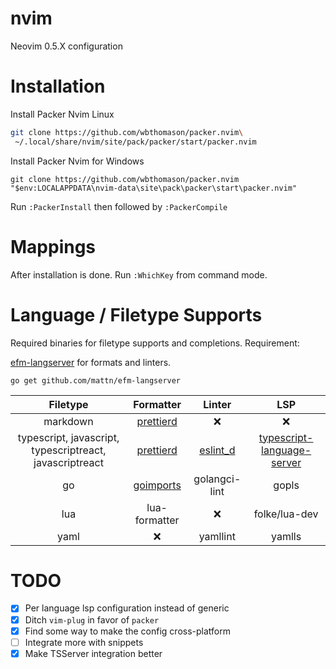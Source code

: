 # nvim

Neovim 0.5.X configuration

# Installation

Install Packer Nvim Linux

```sh
git clone https://github.com/wbthomason/packer.nvim\
 ~/.local/share/nvim/site/pack/packer/start/packer.nvim
```

Install Packer Nvim for Windows

```
git clone https://github.com/wbthomason/packer.nvim "$env:LOCALAPPDATA\nvim-data\site\pack\packer\start\packer.nvim"
```

Run `:PackerInstall` then followed by `:PackerCompile`

# Mappings

After installation is done. Run `:WhichKey` from command mode.

# Language / Filetype Supports

Required binaries for filetype supports and completions. Requirement:

[efm-langserver](https://github.com/mattn/efm-langserver) for formats and linters.

```
go get github.com/mattn/efm-langserver
```

|                         Filetype                         |                            Formatter                             |                       Linter                        |                                          LSP                                          |
| :------------------------------------------------------: | :--------------------------------------------------------------: | :-------------------------------------------------: | :-----------------------------------------------------------------------------------: |
|                         markdown                         |         [prettierd](https://github.com/fsouza/prettierd)         |                         ❌                          |                                          ❌                                           |
| typescript, javascript, typescriptreact, javascriptreact |         [prettierd](https://github.com/fsouza/prettierd)         | [eslint_d](https://github.com/mantoni/eslint_d.js/) | [typescript-language-server](https://github.com/theia-ide/typescript-language-server) |
|                            go                            | [goimports](https://pkg.go.dev/golang.org/x/tools/cmd/goimports) |                    golangci-lint                    |                                         gopls                                         |
|                           lua                            |                          lua-formatter                           |                         ❌                          |                                     folke/lua-dev                                     |
|                           yaml                           |                                ❌                                |                      yamllint                       |                                        yamlls                                         |

# TODO

- [x] Per language lsp configuration instead of generic
- [x] Ditch `vim-plug` in favor of `packer`
- [x] Find some way to make the config cross-platform
- [ ] Integrate more with snippets
- [x] Make TSServer integration better
